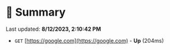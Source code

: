 # 📖 Summary
Last updated: **8/12/2023, 2:10:42 PM**

- `GET` [https://google.com](https://google.com) - **Up** (204ms)
